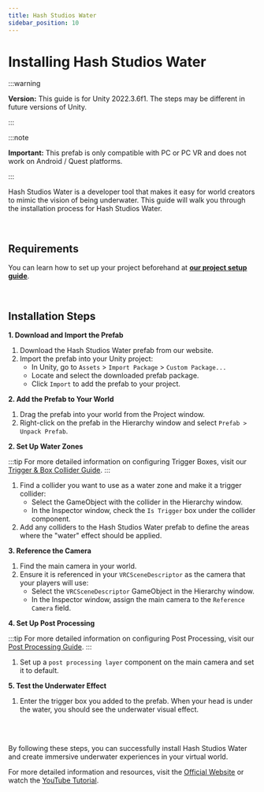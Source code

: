 ```yaml
---
title: Hash Studios Water
sidebar_position: 10
---
```


# Installing Hash Studios Water

:::warning

**Version:** This guide is for Unity 2022.3.6f1. The steps may be different in future versions of Unity.

:::

:::note

**Important:** This prefab is only compatible with PC or PC VR and does not work on Android / Quest platforms.

:::

Hash Studios Water is a developer tool that makes it easy for world creators to mimic the vision of being underwater. This guide will walk you through the installation process for Hash Studios Water.

<br/>

## Requirements

You can learn how to set up your project beforehand at **[our project setup guide](/DevelopmentDocumentation/docs/general-concepts/settingupudon)**.

<br/>

## Installation Steps

**1. Download and Import the Prefab**

1. Download the Hash Studios Water prefab from our website.
2. Import the prefab into your Unity project:
   - In Unity, go to `Assets` > `Import Package` > `Custom Package...`
   - Locate and select the downloaded prefab package.
   - Click `Import` to add the prefab to your project.

**2. Add the Prefab to Your World**

1. Drag the prefab into your world from the Project window.
2. Right-click on the prefab in the Hierarchy window and select `Prefab > Unpack Prefab`.

**2. Set Up Water Zones**

:::tip
For more detailed information on configuring Trigger Boxes, visit our [Trigger & Box Collider Guide](/DevelopmentDocumentation/docs/general-concepts/triggerbox/).
:::

1. Find a collider you want to use as a water zone and make it a trigger collider:
   - Select the GameObject with the collider in the Hierarchy window.
   - In the Inspector window, check the `Is Trigger` box under the collider component.
2. Add any colliders to the Hash Studios Water prefab to define the areas where the "water" effect should be applied.

**3. Reference the Camera**

1. Find the main camera in your world.
2. Ensure it is referenced in your `VRCSceneDescriptor` as the camera that your players will use:
   - Select the `VRCSceneDescriptor` GameObject in the Hierarchy window.
   - In the Inspector window, assign the main camera to the `Reference Camera` field.

**4. Set Up Post Processing**

:::tip
For more detailed information on configuring Post Processing, visit our [Post Processing Guide](/DevelopmentDocumentation/docs/general-concepts/postprocessing/).
:::

1. Set up a `post processing layer` component on the main camera and set it to default.

**5. Test the Underwater Effect**

1. Enter the trigger box you added to the prefab. When your head is under the water, you should see the underwater visual effect.

<br/><br/>

By following these steps, you can successfully install Hash Studios Water and create immersive underwater experiences in your virtual world.

For more detailed information and resources, visit the [Official Website](https://hashstudiosllc.com/hashstudioswater) or watch the [YouTube Tutorial](https://www.youtube.com/watch?v=87vhzI15c48).
